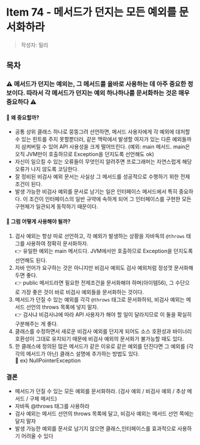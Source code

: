 # Item 74 - 메서드가 던지는 모든 예외를 문서화하라

> 작성자: 밀리

## 목차

### ⚠️ 메서드가 던지는 예외는, 그 메서드를 올바로 사용하는 데 아주 중요한 정보이다. 따라서 각 메서드가 던지는 예외 하나하나를 문서화하는 것은 매우 중요하다 ⚠️

#### 🤔 왜 중요할까?
- 공통 상위 클래스 하나로 뭉뚱그려 선언하면, 메서드 사용자에게 각 예외에 대처할 수 있는 힌트를 주지 못할뿐더러, 같은 맥락에서 발생할 여지가 있는 다른 예외들까지 삼켜버릴 수 있어 API 사용성을 크게 떨어뜨린다. (예외: main 메서드. main은 오직 JVM만이 호출하므로 Exception을 던지도록 선언해도 ok)
- 자신이 일으킬 수 있는 오류들이 무엇인지 알려주면 프로그래머는 자연스럽게 해당 오류가 나지 않도록 코딩한다.  
- 잘 정비된 비검사 예외 문서는 사실상 그 메서드를 성공적으로 수행하기 위한 전제조건이 된다.  
- 발생 가능한 비검사 예외를 문서로 남기는 일은 인터페이스 메서드에서 특히 중요하다. 이 조건이 인터페이스의 일반 규약에 속하게 되어 그 인터페이스를 구현한 모든 구현체가 일관되게 동작하기 때문이다.

#### 🤩 그럼 어떻게 사용해야 될까?
1. 검사 예외는 항상 따로 선언하고, 각 예외가 발생하는 상황을 자바독의 ```@throws``` 태그를 사용하여 정확히 문서화하자.  
👉 유일한 예외는 main 메서드다. JVM에서만 호출하므로 Exception을 던지도록 선언해도 된다.  
2. 자바 언어가 요구하는 것은 아니지만 비검사 예외도 검사 예외처럼 정성껏 문서화해두면 좋다.  
👉 public 메서드라면 필요한 전제조건을 문서화해야 하며(아이템56), 그 수단으로 가장 좋은 것이 바로 비검사 예외들을 문서화하는 것이다.  
3. 메서드가 던질 수 있는 예외를 각각 ```@throws``` 태그로 문서화하되, 비검사 예외는 메서드 선언의 throws 목록에 넣지 말자.  
👉 검사냐 비검사냐에 따라 API 사용자가 해야 할 일이 달라지므로 이 둘을 확실히 구분해주는 게 좋다.  
4. 클래스를 수정하면서 새로운 비검사 예외를 던지게 되어도 소스 호환성과 바이너리 호환성이 그대로 유지되기 때문에 비검사 예외의 문서화가 불가능할 때도 있다.  
5. 한 클래스에 정의된 많은 메서드가 같은 이유로 같은 예외를 던진다면 그 예외를 (각각의 메서드가 아닌) 클래스 설명에 추가하는 방법도 있다.  
📌 ex) NullPointerException

### 결론
- 메서드가 던질 수 있는 모든 예외를 문서화하라. (검사 예외 / 비검사 예외 / 추상 메서드 / 구체 메서드)  
- 자바독 @throws 태그를 사용하라  
- 검사 예외는 메서드 선언의 throws 목록에 달고, 비검사 예외는 메서드 선언 쪽에는 달지 말자  
- 발생 가능한 예외를 문서로 남기지 않으면 클래스,인터페이스를 효과적으로 사용하기 어려울 수 있다
